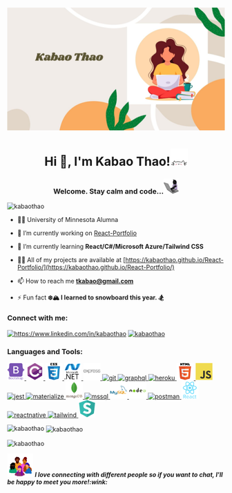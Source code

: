 ![Image of GitHub Banner](https://github.com/kabaothao/kabaothao/blob/main/assets/bannergithub.jpg)

<h1 align="center">Hi 👋, I'm Kabao Thao!<img src="https://github.com/kabaothao/kabaothao/blob/main/assets/cat.gif" width="40" height="40"></h1>
<h3 align="center">Welcome. Stay calm and code...<img src="https://github.com/kabaothao/kabaothao/blob/main/assets/catcode.gif" width="35" height="35"></h3>

<p align="left"> <img src="https://komarev.com/ghpvc/?username=kabaothao&label=Profile%20views&color=0e75b6&style=flat" alt="kabaothao" /> </p>

- 👩‍🎓 University of Minnesota Alumna 

- 🔭 I’m currently working on [React-Portfolio](https://github.com/kabaothao/React-Portfolio)

- 🌱 I’m currently learning **React/C#/Microsoft Azure/Tailwind CSS**

- 👨‍💻 All of my projects are available at [https://kabaothao.github.io/React-Portfolio/](https://kabaothao.github.io/React-Portfolio/)

- 📫 How to reach me **tkabao@gmail.com**

- ⚡ Fun fact **❄️🏔️ I learned to snowboard this year. 🏂**

<h3 align="left">Connect with me:</h3>
<p align="left">
<a href="https://www.linkedin.com/in/kabaothao/" target="blank"><img align="center" src="https://raw.githubusercontent.com/rahuldkjain/github-profile-readme-generator/master/src/images/icons/Social/linked-in-alt.svg" alt="https://www.linkedin.com/in/kabaothao" height="30" width="40" /></a>
<a href="https://twitter.com/kabaothao" target="blank"><img align="center" src="https://raw.githubusercontent.com/rahuldkjain/github-profile-readme-generator/master/src/images/icons/Social/twitter.svg" alt="kabaothao" height="30" width="40" /></a>
</p>






<h3 align="left">Languages and Tools:</h3>
<p align="left"> <a href="https://getbootstrap.com" target="_blank" rel="noreferrer"> <img src="https://raw.githubusercontent.com/devicons/devicon/master/icons/bootstrap/bootstrap-plain-wordmark.svg" alt="bootstrap" width="40" height="40"/> </a> <a href="https://www.w3schools.com/cs/" target="_blank" rel="noreferrer"> <img src="https://raw.githubusercontent.com/devicons/devicon/master/icons/csharp/csharp-original.svg" alt="csharp" width="40" height="40"/> </a> <a href="https://www.w3schools.com/css/" target="_blank" rel="noreferrer"> <img src="https://raw.githubusercontent.com/devicons/devicon/master/icons/css3/css3-original-wordmark.svg" alt="css3" width="40" height="40"/> </a> <a href="https://dotnet.microsoft.com/" target="_blank" rel="noreferrer"> <img src="https://raw.githubusercontent.com/devicons/devicon/master/icons/dot-net/dot-net-original-wordmark.svg" alt="dotnet" width="40" height="40"/> </a> <a href="https://expressjs.com" target="_blank" rel="noreferrer"> <img src="https://raw.githubusercontent.com/devicons/devicon/master/icons/express/express-original-wordmark.svg" alt="express" width="40" height="40"/> </a> <a href="https://git-scm.com/" target="_blank" rel="noreferrer"> <img src="https://www.vectorlogo.zone/logos/git-scm/git-scm-icon.svg" alt="git" width="40" height="40"/> </a> <a href="https://graphql.org" target="_blank" rel="noreferrer"> <img src="https://www.vectorlogo.zone/logos/graphql/graphql-icon.svg" alt="graphql" width="40" height="40"/> </a> <a href="https://heroku.com" target="_blank" rel="noreferrer"> <img src="https://www.vectorlogo.zone/logos/heroku/heroku-icon.svg" alt="heroku" width="40" height="40"/> </a> <a href="https://www.w3.org/html/" target="_blank" rel="noreferrer"> <img src="https://raw.githubusercontent.com/devicons/devicon/master/icons/html5/html5-original-wordmark.svg" alt="html5" width="40" height="40"/> </a> <a href="https://developer.mozilla.org/en-US/docs/Web/JavaScript" target="_blank" rel="noreferrer"> <img src="https://raw.githubusercontent.com/devicons/devicon/master/icons/javascript/javascript-original.svg" alt="javascript" width="40" height="40"/> </a> <a href="https://jestjs.io" target="_blank" rel="noreferrer"> <img src="https://www.vectorlogo.zone/logos/jestjsio/jestjsio-icon.svg" alt="jest" width="40" height="40"/> </a> <a href="https://materializecss.com/" target="_blank" rel="noreferrer"> <img src="https://raw.githubusercontent.com/prplx/svg-logos/5585531d45d294869c4eaab4d7cf2e9c167710a9/svg/materialize.svg" alt="materialize" width="40" height="40"/> </a> <a href="https://www.mongodb.com/" target="_blank" rel="noreferrer"> <img src="https://raw.githubusercontent.com/devicons/devicon/master/icons/mongodb/mongodb-original-wordmark.svg" alt="mongodb" width="40" height="40"/> </a> <a href="https://www.microsoft.com/en-us/sql-server" target="_blank" rel="noreferrer"> <img src="https://www.svgrepo.com/show/303229/microsoft-sql-server-logo.svg" alt="mssql" width="40" height="40"/> </a> <a href="https://www.mysql.com/" target="_blank" rel="noreferrer"> <img src="https://raw.githubusercontent.com/devicons/devicon/master/icons/mysql/mysql-original-wordmark.svg" alt="mysql" width="40" height="40"/> </a> <a href="https://nodejs.org" target="_blank" rel="noreferrer"> <img src="https://raw.githubusercontent.com/devicons/devicon/master/icons/nodejs/nodejs-original-wordmark.svg" alt="nodejs" width="40" height="40"/> </a> <a href="https://postman.com" target="_blank" rel="noreferrer"> <img src="https://www.vectorlogo.zone/logos/getpostman/getpostman-icon.svg" alt="postman" width="40" height="40"/> </a> <a href="https://reactjs.org/" target="_blank" rel="noreferrer"> <img src="https://raw.githubusercontent.com/devicons/devicon/master/icons/react/react-original-wordmark.svg" alt="react" width="40" height="40"/> </a> <a href="https://reactnative.dev/" target="_blank" rel="noreferrer"> <img src="https://reactnative.dev/img/header_logo.svg" alt="reactnative" width="40" height="40"/> </a> <a href="https://tailwindcss.com/" target="_blank" rel="noreferrer"> <img src="https://www.vectorlogo.zone/logos/tailwindcss/tailwindcss-icon.svg" alt="tailwind" width="40" height="40"/> <img src="https://raw.githubusercontent.com/ngx-semantic/ngx-semantic-docs/master/src/assets/images/logo.png" alt="react" width="40" height="40"/></a> </p>




<p><img align="left" src="https://github-readme-stats.vercel.app/api/top-langs?username=kabaothao&show_icons=true&locale=en&layout=compact" alt="kabaothao" /></p>

<p>&nbsp;<img align="center" src="https://github-readme-stats.vercel.app/api?username=kabaothao&show_icons=true&locale=en" alt="kabaothao" /></p>

<p><img align="center" src="https://github-readme-streak-stats.herokuapp.com/?user=kabaothao&" alt="kabaothao" /></p>

<p><img src="https://github.com/kabaothao/kabaothao/blob/main/assets/meetup.gif" width="60" height=55"> <i><b>I love connecting with different people so if you want to chat, I'll be happy to meet you more!<b><i>:wink:</p>


<!--
**kabaothao/kabaothao** is a ✨ _special_ ✨ repository because its `README.md` (this file) appears on your GitHub profile.
